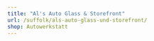 ```yaml
---
title: "Al's Auto Glass & Storefront"
url: /suffolk/als-auto-glass-und-storefront/
shop: Autowerkstatt
---
```

